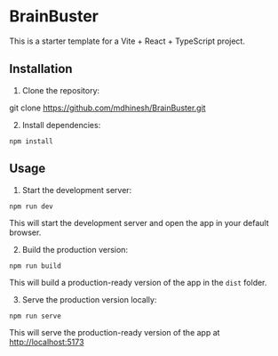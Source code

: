 # BrainBuster

This is a starter template for a Vite + React + TypeScript project.

## Installation

1. Clone the repository:

git clone https://github.com/mdhinesh/BrainBuster.git

2. Install dependencies:

`npm install`

## Usage

1. Start the development server:

`npm run dev`

This will start the development server and open the app in your default browser.

2. Build the production version:

`npm run build`

This will build a production-ready version of the app in the `dist` folder.

3. Serve the production version locally:

`npm run serve`

This will serve the production-ready version of the app at [http://localhost:5173](http://localhost:5173)
